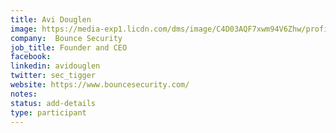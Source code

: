```yaml
---
title: Avi Douglen
image: https://media-exp1.licdn.com/dms/image/C4D03AQF7xwm94V6Zhw/profile-displayphoto-shrink_800_800/0?e=1596672000&v=beta&t=6Lem2nhxbfkGL12AQnHiCswkBvRbCZslvDsvoykBFt8
company:  Bounce Security
job_title: Founder and CEO
facebook:
linkedin: avidouglen
twitter: sec_tigger
website: https://www.bouncesecurity.com/
notes:
status: add-details
type: participant
---
```


<!-- put more details about participant here -->